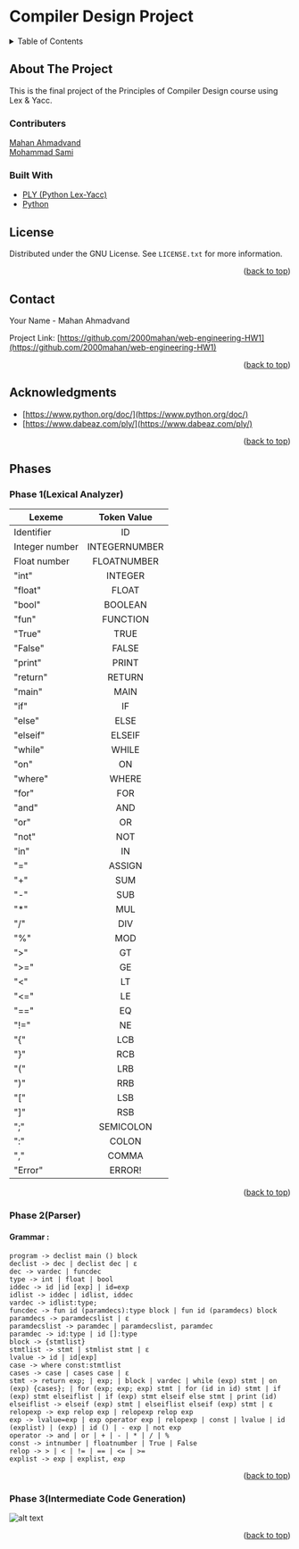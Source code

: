 # Compiler Design Project
<details>
  <summary>Table of Contents</summary>
  <ol>
    <li>
      <a href="#about-the-project">About The Project</a>
      <ul>
        <li><a href="#contributers">Contributers</a></li>
        <li><a href="#built-with">Built With</a></li>
      </ul>
    </li>
    <li><a href="#license">License</a></li>
    <li><a href="#contact">Contact</a></li>
    <li><a href="#acknowledgments">Acknowledgments</a></li>
    <li>
      <a href="#phases">Phases</a>
      <ul>
        <li><a href="#phase-1(Lexical-Analyzer)">Phase 1(Lexical Analyzer)</a></li>
        <li>
          <a href="#phase-2(Parser)">Phase 2(Parser)</a>
          <li><a href="#grammar">Grammar</a></li>
        </li>
        <li><a href="#phase-3(Intermediate-Code-Generation)">Phase 3(Intermediate Code Generation)</a></li>
    </ul>
    </li>
  </ol>
</details>

## About The Project
This is the final project of the Principles of Compiler Design course using Lex & Yacc.
### Contributers
[Mahan Ahmadvand](https://github.com/2000mahan) <br />
[Mohammad Sami](https://github.com/MohammadMDSA) <br />

### Built With

* [PLY (Python Lex-Yacc)](https://www.dabeaz.com/ply/)
* [Python](https://www.python.org)

## License

Distributed under the GNU License. See `LICENSE.txt` for more information.

<p align="right">(<a href="#top">back to top</a>)</p>

## Contact

Your Name - Mahan Ahmadvand

Project Link: [https://github.com/2000mahan/web-engineering-HW1](https://github.com/2000mahan/web-engineering-HW1)

<p align="right">(<a href="#top">back to top</a>)</p>

## Acknowledgments

* [https://www.python.org/doc/](https://www.python.org/doc/)
* [https://www.dabeaz.com/ply/](https://www.dabeaz.com/ply/)

<p align="right">(<a href="#top">back to top</a>)</p>

## Phases

### Phase 1(Lexical Analyzer)
| Lexeme        | Token Value   |
| ------------- |:-------------:|
| Identifier    | ID |
| Integer number| INTEGERNUMBER |
| Float number  | FLOATNUMBER   |
| "int"         | INTEGER       |
| "float"       | FLOAT         |
| "bool"        | BOOLEAN       |
| "fun"         | FUNCTION      |
| "True"        | TRUE          |
| "False"       | FALSE         |
| "print"       | PRINT         |
| "return"      | RETURN        |
| "main"        | MAIN          |
| "if"          | IF            |
| "else"        | ELSE          |
| "elseif"      | ELSEIF        |
| "while"       | WHILE         |
| "on"          | ON            |
| "where"       | WHERE         |
| "for"         | FOR           |
| "and"         | AND           |
| "or"          | OR            |
| "not"         | NOT           |
| "in"          | IN            |
| "="           | ASSIGN        |
| "+"           | SUM           |
| "-"           | SUB           |  
| "*"           | MUL           |
| "/"           | DIV           |
| "%"           | MOD           |
| ">"           | GT            | 
| ">="          | GE            |
| "<"           | LT            |
| "<="          | LE            |
| "=="          | EQ            |
| "!="          | NE            |
| "{"           | LCB           |
| "}"           | RCB           |
| "("           | LRB           |
| ")"           | RRB           |
| "\["          | LSB           |
| "\]"          | RSB           |
| ";"           | SEMICOLON     |
| ":"           | COLON         |
| ","           | COMMA         |
| "Error"       | ERROR!        |

<p align="right">(<a href="#top">back to top</a>)</p>

### Phase 2(Parser)
#### Grammar :
`program -> declist main () block` <br />
`declist -> dec | declist dec | ε` <br />
`dec -> vardec | funcdec` <br />
`type -> int | float | bool` <br />
`iddec -> id |id [exp] | id=exp` <br />
`idlist -> iddec | idlist, iddec` <br />
`vardec -> idlist:type;` <br />
`funcdec -> fun id (paramdecs):type block | fun id (paramdecs) block` <br />
`paramdecs -> paramdecslist | ε` <br />
`paramdecslist -> paramdec | paramdecslist, paramdec` <br />
`paramdec -> id:type | id []:type` <br />
`block -> {stmtlist}` <br />
`stmtlist -> stmt | stmlist stmt | ε` <br />
`lvalue -> id | id[exp]` <br />
`case -> where const:stmtlist` <br />
`cases -> case | cases case | ε` <br />
`stmt -> return exp; | exp; | block | vardec | while (exp) stmt | on (exp) {cases}; | for (exp; exp; exp) stmt | for (id in id) stmt | if (exp) stmt elseiflist | if (exp) stmt elseif else stmt | print (id)` <br />
`elseiflist -> elseif (exp) stmt | elseiflist elseif (exp) stmt | ε` <br />
`relopexp -> exp relop exp | relopexp relop exp` <br />
`exp -> lvalue=exp | exp operator exp | relopexp | const | lvalue | id (explist) | (exp) | id () | - exp | not exp` <br />
`operator -> and | or | + | - | * | / | %` <br />
`const -> intnumber | floatnumber | True | False` <br />
`relop -> > | < | != | == | <= | >=` <br />
`explist -> exp | explist, exp` <br />

<p align="right">(<a href="#top">back to top</a>)</p>

### Phase 3(Intermediate Code Generation)
![alt text](https://s4.uupload.ir/files/phase3_4te.png)

<p align="right">(<a href="#top">back to top</a>)</p>
